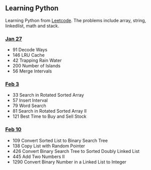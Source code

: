 ## Learning Python

Learning Python from [Leetcode](https://leetcode.com/problemset/all/). The problems include array, string, linkedlist, math and stack.

### [Jan 27](./Jan27)

- 91 Decode Ways
- 146 LRU Cache
- 42 Trapping Rain Water
- 200 Number of Islands
- 56 Merge Intervals

### [Feb 3](./Feb3)

- 33 Search in Rotated Sorted Array
- 57 Insert Interval
- 79 Word Search
- 81 Search in Rotated Sorted Array II
- 121 Best Time to Buy and Sell Stock

### [Feb 10](./Feb10)

- 109 Convert Sorted List to Binary Search Tree    
- 138 Copy List with Random Pointer   
- 426 Convert Binary Search Tree to Sorted Doubly Linked List
- 445 Add Two Numbers II    
- 1290 Convert Binary Number in a Linked List to Integer  
